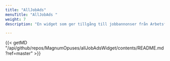 ```yaml
---
title: "AllJobAds"
menuTitle: "AllJobAds "
weight: 7
description: "En widget som ger tillgång till jobbannonser från Arbetsförmedlingen. Den låter dig filtrera efter yrke och / eller område."

---
```

{{< getMD "/api/github/repos/MagnumOpuses/allJobAdsWidget/contents/README.md?ref=master" >}}